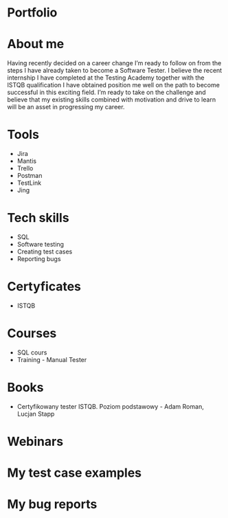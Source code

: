 # Portfolio
# About me
Having recently decided on a career change I’m ready to follow on from the steps I have already taken to become a Software Tester. I believe the recent internship I have completed at the Testing Academy together with the ISTQB qualification I have obtained position me well on the path to become successful in this exciting field. I’m ready to take on the challenge and believe that my existing skills combined with motivation and drive to learn will be an asset in progressing my career.
# Tools
* Jira
* Mantis
* Trello
* Postman
* TestLink
* Jing
# Tech skills
* SQL
* Software testing
* Creating test cases
* Reporting bugs
# Certyficates
* ISTQB
# Courses
* SQL cours
* Training - Manual Tester
# Books
* Certyfikowany tester ISTQB. Poziom podstawowy - Adam Roman, Lucjan Stapp
# Webinars
# My test case examples
# My bug reports
